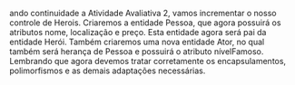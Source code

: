 ando continuidade a Atividade Avaliativa 2,
 vamos incrementar o nosso controle de Herois.
  Criaremos a entidade Pessoa, que agora possuirá os atributos nome, localização e preço. 
  Esta entidade agora será pai da entidade Herói. 
  Também criaremos uma nova entidade Ator, 
  no qual também será herança de Pessoa e 
  possuirá o atributo nívelFamoso. 
  Lembrando que agora devemos tratar corretamente os encapsulamentos, polimorfismos e as demais adaptações necessárias.